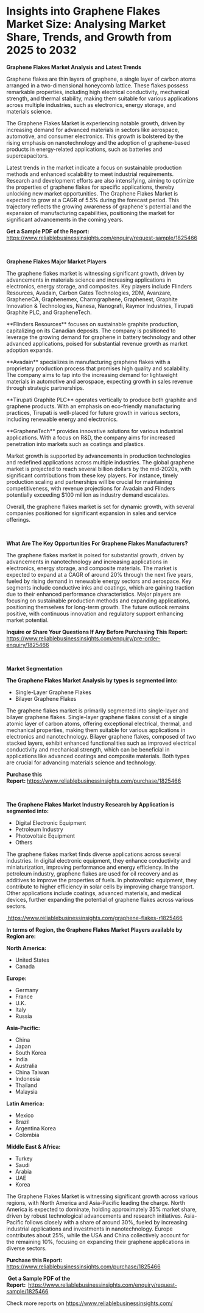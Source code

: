 <p><h1>Insights into Graphene Flakes Market Size: Analysing Market Share, Trends, and Growth from 2025 to 2032</h1></p><p><strong>Graphene Flakes Market Analysis and Latest Trends</strong></p>
<p><p>Graphene flakes are thin layers of graphene, a single layer of carbon atoms arranged in a two-dimensional honeycomb lattice. These flakes possess remarkable properties, including high electrical conductivity, mechanical strength, and thermal stability, making them suitable for various applications across multiple industries, such as electronics, energy storage, and materials science.</p><p>The Graphene Flakes Market is experiencing notable growth, driven by increasing demand for advanced materials in sectors like aerospace, automotive, and consumer electronics. This growth is bolstered by the rising emphasis on nanotechnology and the adoption of graphene-based products in energy-related applications, such as batteries and supercapacitors. </p><p>Latest trends in the market indicate a focus on sustainable production methods and enhanced scalability to meet industrial requirements. Research and development efforts are also intensifying, aiming to optimize the properties of graphene flakes for specific applications, thereby unlocking new market opportunities. The Graphene Flakes Market is expected to grow at a CAGR of 5.5% during the forecast period. This trajectory reflects the growing awareness of graphene's potential and the expansion of manufacturing capabilities, positioning the market for significant advancements in the coming years.</p></p>
<p><strong>Get a Sample PDF of the Report:&nbsp;</strong> <a href="https://www.reliablebusinessinsights.com/enquiry/request-sample/1825466?utm_campaign=3113&utm_medium=2&utm_source=Github&utm_content=ia&utm_term=01042025&utm_id=graphene-flakes">https://www.reliablebusinessinsights.com/enquiry/request-sample/1825466</a></p>
<p>&nbsp;</p>
<p><strong>Graphene Flakes Major Market Players</strong></p>
<p><p>The graphene flakes market is witnessing significant growth, driven by advancements in materials science and increasing applications in electronics, energy storage, and composites. Key players include Flinders Resources, Avadain, Carbon Gates Technologies, 2DM, Avanzare, GrapheneCA, Graphenemex, Charmgraphene, Graphenest, Graphite Innovation & Technologies, Nanesa, Nanografi, Raymor Industries, Tirupati Graphite PLC, and GrapheneTech.</p><p>**Flinders Resources** focuses on sustainable graphite production, capitalizing on its Canadian deposits. The company is positioned to leverage the growing demand for graphene in battery technology and other advanced applications, poised for substantial revenue growth as market adoption expands.</p><p>**Avadain** specializes in manufacturing graphene flakes with a proprietary production process that promises high quality and scalability. The company aims to tap into the increasing demand for lightweight materials in automotive and aerospace, expecting growth in sales revenue through strategic partnerships.</p><p>**Tirupati Graphite PLC** operates vertically to produce both graphite and graphene products. With an emphasis on eco-friendly manufacturing practices, Tirupati is well-placed for future growth in various sectors, including renewable energy and electronics.</p><p>**GrapheneTech** provides innovative solutions for various industrial applications. With a focus on R&D, the company aims for increased penetration into markets such as coatings and plastics.</p><p>Market growth is supported by advancements in production technologies and redefined applications across multiple industries. The global graphene market is projected to reach several billion dollars by the mid-2020s, with significant contributions from these key players. For instance, timely production scaling and partnerships will be crucial for maintaining competitiveness, with revenue projections for Avadain and Flinders potentially exceeding $100 million as industry demand escalates. </p><p>Overall, the graphene flakes market is set for dynamic growth, with several companies positioned for significant expansion in sales and service offerings.</p></p>
<p>&nbsp;</p>
<p><strong>What Are The Key Opportunities For Graphene Flakes Manufacturers?</strong></p>
<p><p>The graphene flakes market is poised for substantial growth, driven by advancements in nanotechnology and increasing applications in electronics, energy storage, and composite materials. The market is expected to expand at a CAGR of around 20% through the next five years, fueled by rising demand in renewable energy sectors and aerospace. Key segments include conductive inks and coatings, which are gaining traction due to their enhanced performance characteristics. Major players are focusing on sustainable production methods and expanding applications, positioning themselves for long-term growth. The future outlook remains positive, with continuous innovation and regulatory support enhancing market potential.</p></p>
<p><strong>Inquire or Share Your Questions If Any Before Purchasing This Report:</strong> <a href="https://www.reliablebusinessinsights.com/enquiry/pre-order-enquiry/1825466?utm_campaign=3113&utm_medium=2&utm_source=Github&utm_content=ia&utm_term=01042025&utm_id=graphene-flakes">https://www.reliablebusinessinsights.com/enquiry/pre-order-enquiry/1825466</a></p>
<p>&nbsp;</p>
<p><strong>Market Segmentation</strong></p>
<p><strong>The Graphene Flakes Market Analysis by types is segmented into:</strong></p>
<p><ul><li>Single-Layer Graphene Flakes</li><li>Bilayer Graphene Flakes</li></ul></p>
<p><p>The graphene flakes market is primarily segmented into single-layer and bilayer graphene flakes. Single-layer graphene flakes consist of a single atomic layer of carbon atoms, offering exceptional electrical, thermal, and mechanical properties, making them suitable for various applications in electronics and nanotechnology. Bilayer graphene flakes, composed of two stacked layers, exhibit enhanced functionalities such as improved electrical conductivity and mechanical strength, which can be beneficial in applications like advanced coatings and composite materials. Both types are crucial for advancing materials science and technology.</p></p>
<p><strong>Purchase this Report:&nbsp;</strong><a href="https://www.reliablebusinessinsights.com/purchase/1825466?utm_campaign=3113&utm_medium=2&utm_source=Github&utm_content=ia&utm_term=01042025&utm_id=graphene-flakes">https://www.reliablebusinessinsights.com/purchase/1825466</a></p>
<p>&nbsp;</p>
<p><strong>The Graphene Flakes Market Industry Research by Application is segmented into:</strong></p>
<p><ul><li>Digital Electronic Equipment</li><li>Petroleum Industry</li><li>Photovoltaic Equipment</li><li>Others</li></ul></p>
<p><p>The graphene flakes market finds diverse applications across several industries. In digital electronic equipment, they enhance conductivity and miniaturization, improving performance and energy efficiency. In the petroleum industry, graphene flakes are used for oil recovery and as additives to improve the properties of fuels. In photovoltaic equipment, they contribute to higher efficiency in solar cells by improving charge transport. Other applications include coatings, advanced materials, and medical devices, further expanding the potential of graphene flakes across various sectors.</p></p>
<p><a href="https://www.reliablebusinessinsights.com/graphene-flakes-r1825466?utm_campaign=3113&utm_medium=2&utm_source=Github&utm_content=ia&utm_term=01042025&utm_id=graphene-flakes">&nbsp;https://www.reliablebusinessinsights.com/graphene-flakes-r1825466</a></p>
<p><strong>In terms of Region, the Graphene Flakes Market Players available by Region are:</strong></p>
<p>
    <p> <strong> North America: </strong>
        <ul>
            <li>United States</li>
            <li>Canada</li>
        </ul>
        </p> 
    <p> <strong> Europe: </strong>
        <ul>
            <li>Germany</li>
            <li>France</li>
            <li>U.K.</li>
            <li>Italy</li>
            <li>Russia</li>
        </ul>
        </p> 
    <p> <strong> Asia-Pacific: </strong>
        <ul>
            <li>China</li>
            <li>Japan</li>
            <li>South Korea</li>
            <li>India</li>
            <li>Australia</li>
            <li>China Taiwan</li>
            <li>Indonesia</li>
            <li>Thailand</li>
            <li>Malaysia</li>
        </ul>
        </p> 
    <p> <strong> Latin America: </strong>
        <ul>
            <li>Mexico</li>
            <li>Brazil</li>
            <li>Argentina Korea</li>
            <li>Colombia</li>
        </ul>
        </p> 
    <p> <strong> Middle East & Africa: </strong>
        <ul>
            <li>Turkey</li>
            <li>Saudi</li>
            <li>Arabia</li>
            <li>UAE</li>
            <li>Korea</li>
        </ul>
    </p>
    </p>
<p><p>The Graphene Flakes Market is witnessing significant growth across various regions, with North America and Asia-Pacific leading the charge. North America is expected to dominate, holding approximately 35% market share, driven by robust technological advancements and research initiatives. Asia-Pacific follows closely with a share of around 30%, fueled by increasing industrial applications and investments in nanotechnology. Europe contributes about 25%, while the USA and China collectively account for the remaining 10%, focusing on expanding their graphene applications in diverse sectors.</p></p>
<p><strong>Purchase this Report: </strong><a href="https://www.reliablebusinessinsights.com/purchase/1825466?utm_campaign=3113&utm_medium=2&utm_source=Github&utm_content=ia&utm_term=01042025&utm_id=graphene-flakes">https://www.reliablebusinessinsights.com/purchase/1825466</a></p>
<p>&nbsp;<strong>Get a Sample PDF of the Report:&nbsp;&nbsp;</strong><a href="https://www.reliablebusinessinsights.com/enquiry/request-sample/1825466?utm_campaign=3113&utm_medium=2&utm_source=Github&utm_content=ia&utm_term=01042025&utm_id=graphene-flakes">https://www.reliablebusinessinsights.com/enquiry/request-sample/1825466</a></p>
<p><strong></strong></p>
<p>Check more reports on <a href="https://www.reliablebusinessinsights.com/?utm_campaign=3113&utm_medium=2&utm_source=Github&utm_content=ia&utm_term=01042025&utm_id=graphene-flakes">https://www.reliablebusinessinsights.com/</a></p>